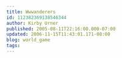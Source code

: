 ```yaml
---
title: Wwwanderers
id: 112382369138546344
author: Kirby Urner
published: 2005-08-11T22:16:00.000-07:00
updated: 2006-11-15T11:43:01.171-08:00
blog: world_game
tags: 
---
```


